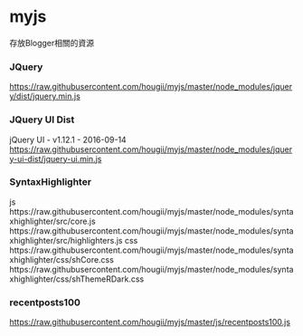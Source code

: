 # myjs
存放Blogger相關的資源

### JQuery
https://raw.githubusercontent.com/hougii/myjs/master/node_modules/jquery/dist/jquery.min.js

### JQuery UI Dist
jQuery UI - v1.12.1 - 2016-09-14
https://raw.githubusercontent.com/hougii/myjs/master/node_modules/jquery-ui-dist/jquery-ui.min.js

### SyntaxHighlighter
<script type="text/javascript" src="js/shCore.js"></script> 
<script type="text/javascript" src="css/shBrushJScript.js"></script>
 
<!-- Include *at least* the core style and default theme -->
<link href="css/shCore.css" rel="stylesheet" type="text/css" />
<link href="css/shThemeDefault.css" rel="stylesheet" type="text/css" />
js
https://raw.githubusercontent.com/hougii/myjs/master/node_modules/syntaxhighlighter/src/core.js
https://raw.githubusercontent.com/hougii/myjs/master/node_modules/syntaxhighlighter/src/highlighters.js
css
https://raw.githubusercontent.com/hougii/myjs/master/node_modules/syntaxhighlighter/css/shCore.css
https://raw.githubusercontent.com/hougii/myjs/master/node_modules/syntaxhighlighter/css/shThemeRDark.css


### recentposts100
https://raw.githubusercontent.com/hougii/myjs/master/js/recentposts100.js